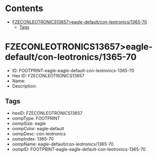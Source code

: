 



Contents
========

* [FZECONLEOTRONICS13657>eagle-default/con-leotronics/1365-70](#fzeconleotronics13657eagle-defaultcon-leotronics1365-70)
	* [Tags](#tags)

# FZECONLEOTRONICS13657>eagle-default/con-leotronics/1365-70

- ID: FOOTPRINT-eagle-eagle-default-con-leotronics-1365-70
- Hex ID: FZECONLEOTRONICS13657
- Name: 
- Description: 

## Tags

- hexID: FZECONLEOTRONICS13657
- oompType: FOOTPRINT
- oompSize: eagle
- oompColor: eagle-default
- oompDesc: con-leotronics
- oompIndex: 1365-70
- oompName: eagle-default/con-leotronics/1365-70
- oompID: FOOTPRINT-eagle-eagle-default-con-leotronics-1365-70
